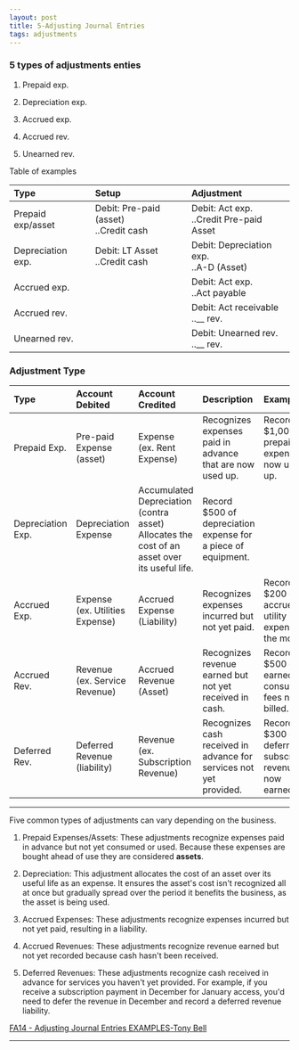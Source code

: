 ```yaml
---
layout: post
title: 5-Adjusting Journal Entries
tags: adjustments
---
```


### 5 types of adjustments enties

1. Prepaid exp.

2. Depreciation exp.

3. Accrued exp.

4. Accrued rev.

5. Unearned rev.


Table of examples

| Type | Setup | Adjustment |
|:-----|:------|:-----------|
| Prepaid exp/asset | Debit: Pre-paid (asset)<br> ..Credit cash| Debit: Act exp.<br> ..Credit Pre-paid Asset|
| Depreciation exp. | Debit: LT Asset<br> ..Credit cash| Debit: Depreciation exp.<br> ..A-D (Asset)|
| Accrued exp. | |  Debit: Act exp.<br> ..Act payable|
| Accrued rev. | |  Debit: Act receivable<br> ..__ rev.|
| Unearned rev. | |  Debit: Unearned rev.<br> ..__ rev.|

### Adjustment Type

| Type | Account Debited | Account Credited | Description | Example |
|:-----|:----------------|:-----------------|:------------|:--------|
| Prepaid Exp. | Pre-paid Expense (asset) | Expense<br>(ex. Rent Expense) | Recognizes expenses paid in advance that are now used up. | Record $1,000 of prepaid rent expense now used up. |
| Depreciation Exp. | Depreciation Expense | Accumulated Depreciation (contra asset)	Allocates the cost of an asset over its useful life. | Record $500 of depreciation expense for a piece of equipment. |
| Accrued Exp. | Expense<br>(ex. Utilities Expense) | Accrued Expense (Liability) | Recognizes expenses incurred but not yet paid. | Record $200 of accrued utility expense for the month. |
| Accrued Rev. | Revenue<br>(ex. Service Revenue) | Accrued Revenue (Asset) | Recognizes revenue earned but not yet received in cash. | Record $500 of earned consulting fees not yet billed. |
| Deferred Rev. | Deferred Revenue (liability) | Revenue<br>(ex. Subscription Revenue) | Recognizes cash received in advance for services not yet provided. | Record $300 of deferred subscription revenue now earned.


---

Five common types of adjustments can vary depending on the business. 


1. Prepaid Expenses/Assets: These adjustments recognize expenses paid in advance but not yet consumed or used. Because these expenses are bought ahead of use they are considered **assets**.

1. Depreciation: This adjustment allocates the cost of an asset over its useful life as an expense. It ensures the asset's cost isn't recognized all at once but gradually spread over the period it benefits the business, as the asset is being used.

2. Accrued Expenses: These adjustments recognize expenses incurred but not yet paid, resulting in a liability. 

1. Accrued Revenues: These adjustments recognize revenue earned but not yet recorded because cash hasn't been received. 

1. Deferred Revenues: These adjustments recognize cash received in advance for services you haven't yet provided. For example, if you receive a subscription payment in December for January access, you'd need to defer the revenue in December and record a deferred revenue liability.


[FA14 - Adjusting Journal Entries EXAMPLES-Tony Bell](https://www.youtube.com/watch?v=gkqoIqeiCsU)

---
